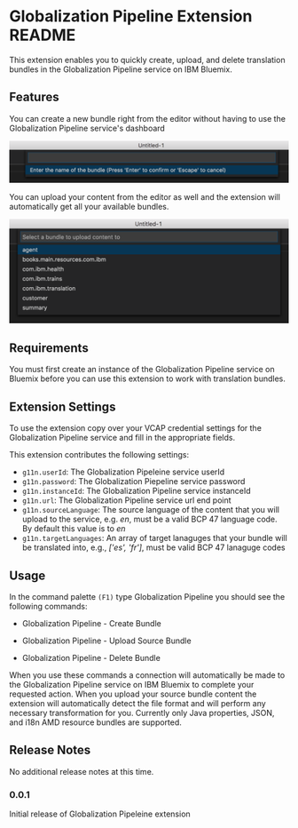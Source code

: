 # Globalization Pipeline Extension README

This extension enables you to quickly create, upload, and delete translation bundles in the Globalization Pipeline service on IBM Bluemix.

## Features

You can create a new bundle right from the editor without having to use the Globalization Pipeline service's dashboard

![create bundle](images/create_bundle.png)

You can upload your content from the editor as well and the extension will automatically get all your available bundles.

![upload bundle](images/upload_bundle.png) 

## Requirements

You must first create an instance of the Globalization Pipeline service on Bluemix before you can use this extension to work with translation bundles.

## Extension Settings

To use the extension copy over your VCAP credential settings for the Globalization Pipeline service and fill in the appropriate fields.

This extension contributes the following settings:

* `g11n.userId`: The Globalization Pipeleine service userId
* `g11n.password`: The Globalization Piepeline service password
* `g11n.instanceId`: The Globalization Pipeline service instanceId
* `g11n.url`: The Globalization Pipeline service url end point
* `g11n.sourceLanguage`: The source language of the content that you will upload to the service, e.g. *en*, must be a valid BCP 47 language code. By default this value is to *en*
* `g11n.targetLanguages`: An array of target lanaguges that your bundle will be translated into, e.g., *['es', 'fr']*, must be valid BCP 47 lanaguge codes

## Usage

In the command palette `(F1)` type Globalization Pipeline you should see the following commands:

+ Globalization Pipeline - Create Bundle
- Globalization Pipeline - Upload Source Bundle
* Globalization Pipeline - Delete Bundle

When you use these commands a connection will automatically be made to the Globalization Pipeline service on IBM Bluemix to complete your requested action.
When you upload your source bundle content the extension will automatically detect the file format and will perform any necessary transformation for you. 
Currently only Java properties, JSON, and i18n AMD resource bundles are supported.


## Release Notes

No additional release notes at this time.

### 0.0.1

Initial release of Globalization Pipeleine extension
